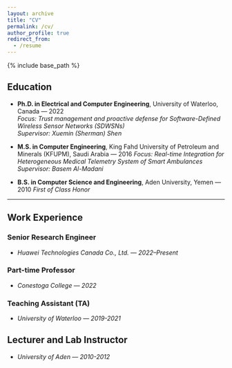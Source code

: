 ```yaml
---
layout: archive
title: "CV"
permalink: /cv/
author_profile: true
redirect_from:
  - /resume
---
```


{% include base_path %}

## Education

- **Ph.D. in Electrical and Computer Engineering**, University of Waterloo, Canada — 2022  
  *Focus: Trust management and proactive defense for Software-Defined Wireless Sensor Networks (SDWSNs)*  
  *Supervisor: Xuemin (Sherman) Shen*

- **M.S. in Computer Engineering**, King Fahd University of Petroleum and Minerals (KFUPM), Saudi Arabia — 2016
  *Focus: Real-time Integration for Heterogeneous Medical Telemetry System of Smart Ambulances* 
  *Supervisor: Basem Al-Madani*

- **B.S. in Computer Science and Engineering**, Aden University, Yemen — 2010
  *First of Class Honor*

---

## Work Experience

### Senior Research Engineer  
- *Huawei Technologies Canada Co., Ltd.* — *2022–Present*  

### Part-time Professor 
- *Conestoga College* — *2022* 

### Teaching Assistant (TA)
- *University of Waterloo* — *2019-2021*

## Lecturer and Lab Instructor
- *University of Aden* — *2010-2012*
